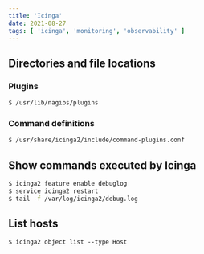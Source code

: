 ```yaml
---
title: 'Icinga'
date: 2021-08-27
tags: [ 'icinga', 'monitoring', 'observability' ]
---
```


## Directories and file locations

### Plugins

```bash
$ /usr/lib/nagios/plugins
```

### Command definitions

```bash
$ /usr/share/icinga2/include/command-plugins.conf
```

## Show commands executed by Icinga

```bash
$ icinga2 feature enable debuglog
$ service icinga2 restart
$ tail -f /var/log/icinga2/debug.log
```

## List hosts

```
$ icinga2 object list --type Host
```
